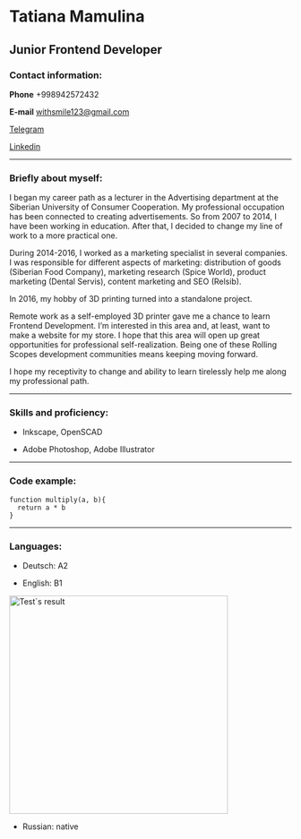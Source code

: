 

# Tatiana Mamulina

## Junior Frontend Developer


### Contact information:

**Phone** +998942572432

**E-mail** withsmile123@gmail.com

[Telegram](https://t.me/cookieform3d)


[Linkedin](https://www.linkedin.com/in/tatiana-mamulina/)


***


### Briefly about myself:

I began my career path as a lecturer in the Advertising department at the Siberian University of Consumer Cooperation. My professional occupation has been connected to creating advertisements. So from 2007 to 2014, I have been working in education. After that, I decided to change my line of work to a more practical one. 


During 2014-2016, I worked as a marketing specialist in several companies. I was responsible for different aspects of marketing: distribution of goods (Siberian Food Company), marketing research (Spice World), product marketing (Dental Servis), content marketing and SEO (Relsib). 


In 2016, my hobby of 3D printing turned into a standalone project.


Remote work as a self-employed 3D printer gave me a chance to learn Frontend Development. I’m interested in this area and, at least, want to make a website for my store. I hope that this area will open up great opportunities for professional self-realization. Being one of these Rolling Scopes development communities means keeping moving forward.


I hope my receptivity to change and ability to learn tirelessly help me along my professional path.


***


### Skills and proficiency:

* Inkscape, OpenSCAD

* Adobe Photoshop, Adobe Illustrator

  
***


### Code example: 


```
function multiply(a, b){
  return a * b
}
```


***


### Languages:


* Deutsch: A2

* English: B1

<img alt="Test`s result" width="390" src="https://github.com/Tatiananewprog/rsschool-cv/assets/137803816/f661de73-c4c2-4365-b64b-4513510ca0ff">


* Russian: native

